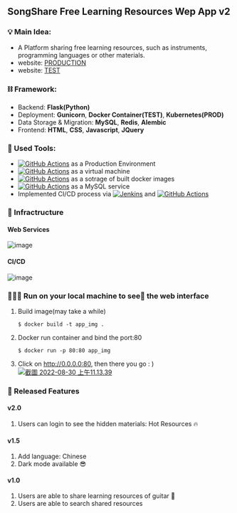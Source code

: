 ## SongShare Free Learning Resources Wep App v2
### 💡 Main Idea: 
* A Platform sharing free learning resources, such as instruments, programming languages or other materials.
* website: [PRODUCTION](http://websongsshare.ml/home-page)
* website: [TEST](http://35.201.217.195/home-page)


### ⛓ Framework:
* Backend: **Flask(Python)**
* Deployment: **Gunicorn**, **Docker Container(TEST)**, **Kubernetes(PROD)**
* Data Storage \& Migration: **MySQL**, **Redis**, **Alembic**
* Frontend: **HTML**, **CSS**, **Javascript**, **JQuery**

### 🧰 Used Tools:
* <a href="https://cloud.google.com/kubernetes-engine"><img alt="GitHub Actions" src="https://img.shields.io/badge/Google%20Kubernetes%20Engine-0078d7.svg?logo=Kubernetes&logoColor=white"></a> as a Production Environment
* <a href="https://cloud.google.com/products/compute"><img alt="GitHub Actions" src="https://img.shields.io/badge/GCP%20compute%20engine-0078d7.svg?logo=Amazon%20EC2&logoColor=white"></a> as a virtual machine
* <a href="https://cloud.google.com/container-registry"><img alt="GitHub Actions" src="https://img.shields.io/badge/Google%20Container%20Registry-0078d7.svg?logo=Docs.rs&logoColor=white"></a>  as a sotrage of built docker images
* <a href="https://aws.amazon.com/rds/"><img alt="GitHub Actions" src="https://img.shields.io/badge/Amazon%20RDS-F37626.svg?logo=Amazon%20RDS&logoColor=white"></a> as a MySQL service
* Implemented CI/CD process via <a href="https://www.jenkins.io/"><img alt="Jenkins" src="https://img.shields.io/badge/Jenkins-800000.svg?logo=Jenkins&logoColor=white"></a> and <a href="https://github.com/features/actions"><img alt="GitHub Actions" src="https://img.shields.io/badge/GitHub%20Actions-010101.svg?logo=github%20actions&logoColor=white"></a>

### 🧱 Infractructure
#### Web Services
![image](https://github.com/pcchencode/web-song-share/blob/master/static/infra1.PNG)

#### CI/CD
![image](https://github.com/pcchencode/web-song-share/blob/master/static/infra2.PNG)

### 🧑🏻‍💻 Run on your local machine to see👀 the web interface
1. Build image(may take a while)
    ```ShellSession
    $ docker build -t app_img .
    ```

2. Docker run container and bind the port:80
    ```ShellSession
    $ docker run -p 80:80 app_img 
    ```

3. Click on http://0.0.0.0:80, then there you go : )
[![截圖 2022-08-30 上午11.13.39](https://i.im.ge/2022/08/30/OybAfM.2022-08-30-11-13-39.png)](https://im.ge/i/OybAfM)


### 🌟 Released Features
#### v2.0
1. Users can login to see the hidden materials: Hot Resources 🔥


#### v1.5
1. Add language: Chinese
2. Dark mode available 😎

#### v1.0
1. Users are able to share learning resources of guitar 🎸
2. Users are able to search shared resources